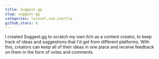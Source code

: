 ```yaml
---
title: Suggest.gg
slug: suggest-gg
categories: laravel,vue,inertia
github_stars: 0
---
```


I created Suggest.gg to scratch my own itch as a content creator, to keep track of ideas and suggestions that I'd get from different platforms. With this, creators can keep all of their ideas in one place and receive feedback on them in the form of votes and comments.